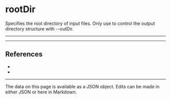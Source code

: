 <!-- Important! Do not modify comment blocks. They are necessary for the transformer to work properly -->

<!-- title -->
# rootDir

<!-- shortDescription -->
Specifies the root directory of input files. Only use to control the output directory structure with --outDir.

---

<!-- extendedDescription -->


---

<!-- references -->
## References
- []()
- []()
---

<!-- footer -->
The data on this page is available as a JSON object. Edits can be made in either JSON or here in Markdown.
